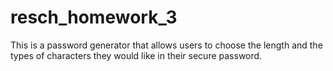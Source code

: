 # resch_homework_3

This is a password generator that allows users to choose the length and the types of characters they would like in their secure password.